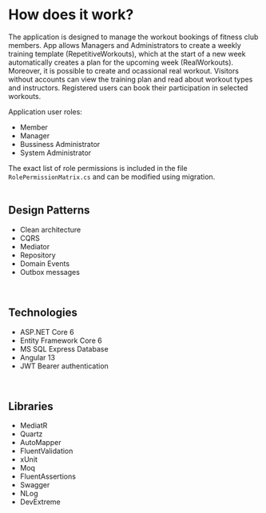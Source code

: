 # How does it work?

The application is designed to manage the workout bookings of fitness club members. App allows Managers and Administrators to create a weekly training template (RepetitiveWorkouts), which at the start of a new week automatically creates a plan for the upcoming week (RealWorkouts). Moreover, it is possible to create and ocassional real workout. 
Visitors without accounts can view the training plan and read about workout types and instructors. Registered users can book their participation in selected workouts.
  
Application user roles:
  - Member
  - Manager
  - Bussiness Administrator
  - System Administrator
  
  The exact list of role permissions is included in the file `RolePermissionMatrix.cs` and can be modified using migration.
<br><br>

## Design Patterns
  
- Clean architecture
- CQRS
- Mediator
- Repository
- Domain Events
- Outbox messages
<br>

## Technologies
  
- ASP.NET Core 6
- Entity Framework Core 6
- MS SQL Express Database
- Angular 13
- JWT Bearer authentication

<br>

## Libraries

- MediatR
- Quartz
- AutoMapper
- FluentValidation 
- xUnit
- Moq
- FluentAssertions
- Swagger
- NLog
- DevExtreme

